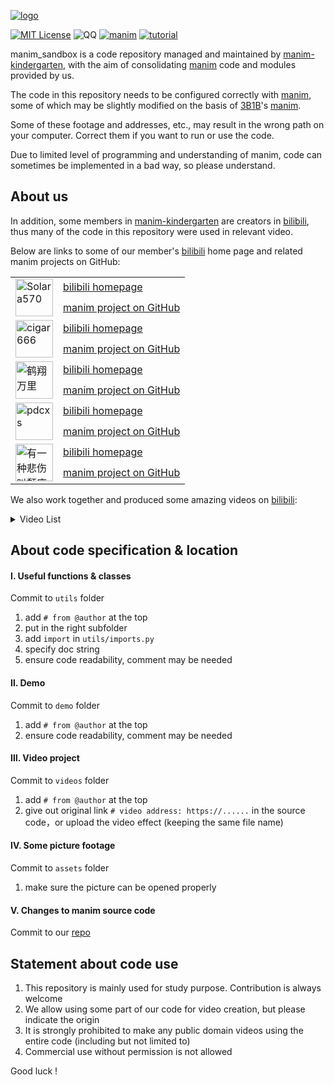 [![logo](assets/logo.png)](https://github.com/manim-kindergarten)

[![MIT License](https://img.shields.io/badge/license-MIT-blue.svg?style=flat)](http://choosealicense.com/licenses/mit/)
![QQ](https://img.shields.io/badge/QQ-862671480-red.svg?style=flat)
[![manim](https://img.shields.io/badge/manim-ver.MK-orange.svg)](https://github.com/manim-kindergarten/manim)
[![tutorial](https://img.shields.io/badge/tutorial-on_bilibili-ff69b4.svg)](https://space.bilibili.com/171431343/favlist?fid=947158443)

manim_sandbox is a code repository managed and maintained by [manim-kindergarten](https://github.com/manim-kindergarten), with the aim of consolidating [manim](https://github.com/3b1b/manim) code and modules provided by us.

The code in this repository needs to be configured correctly with [manim](https://github.com/3b1b/manim), some of which may be slightly modified on the basis of [3B1B](https://github.com/3b1b)'s [manim](https://github.com/3b1b/manim).

Some of these footage and addresses, etc., may result in the wrong path on your computer. Correct them if you want to run or use the code.

Due to limited level of programming and understanding of manim, code can sometimes be implemented in a bad way, so please understand.

## About us

In addition, some members in [manim-kindergarten](https://github.com/manim-kindergarten) are creators in [bilibili](https://www.bilibili.com/), thus many of the code in this repository were used in relevant video.

Below are links to some of our member's [bilibili](https://www.bilibili.com/) home page and related manim projects on GitHub:

<table>
  <tr>
    <td rowspan="2">
      <a href="https://github.com/Solara570" target="_blank">
        <img src="https://avatars3.githubusercontent.com/u/21032813?s=460&u=43ba8a5a95fe1bc00bd7baedcd2c63987426faa6&v=4" alt="Solara570" width="60" height="60">
      </a>
    </td>
    <td><a href="https://space.bilibili.com/3557916/">bilibili homepage</a></td>
  </tr>
  <tr>
    <td><a href="https://github.com/Solara570/demo-solara">manim project on GitHub</a></td>
  </tr>
  <tr>
    <td rowspan="2">
      <a href="https://github.com/cigar666" target="_blank">
        <img src="https://avatars0.githubusercontent.com/u/37494715?s=400&u=1c0608b3aaeee0116720a5bc79bb55738ef14277&v=4" alt="cigar666" width="60"
        height="60">
      </a>
    </td>
    <td><a href="https://space.bilibili.com/66806831/">bilibili homepage</a></td>
  </tr>
  <tr>
    <td><a href="https://github.com/cigar666/my_manim_projects">manim project on GitHub</a></td>
  </tr>
  <tr>
    <td rowspan="2">
      <a href="https://github.com/Tony031218" target="_blank">
        <img src="https://avatars1.githubusercontent.com/u/44120331?s=460&u=fd846e0820e2880970eb1081ea4a47f84a8708db&v=4" alt="鹤翔万里" width="60"
        height="60">
      </a>
    </td>
    <td><a href="https://space.bilibili.com/171431343/">bilibili homepage</a></td>
  </tr>
  <tr>
    <td><a href="https://github.com/Tony031218/manim_projects">manim project on GitHub</a></td>
  </tr>
  <tr>
    <td rowspan="2">
      <a href="https://github.com/pdcxs" target="_blank">
        <img src="https://avatars0.githubusercontent.com/u/3760797?s=460&u=f410435b95a8ed363008daef04b67fbb627260ee&v=4" alt="pdcxs" width="60"
        height="60">
      </a>
    </td>
    <td><a href="https://space.bilibili.com/10707223/">bilibili homepage</a></td>
  </tr>
  <tr>
    <td><a href="https://github.com/pdcxs/ManimProjects">manim project on GitHub</a></td>
  </tr>
  <tr>
    <td rowspan="2">
      <a href="https://github.com/136108Haumea" target="_blank" alt="有一种悲伤叫颓废">
        <img src="https://avatars0.githubusercontent.com/u/61341382?s=460&u=9e467aec700e2024c2583112f2388c0234ccc3d6&v=4" alt="有一种悲伤叫颓废" width="60"
        height="60">
      </a>
    </td>
    <td><a href="https://space.bilibili.com/387821788/">bilibili homepage</a></td>
  </tr>
  <tr>
    <td><a href="https://github.com/136108Haumea/my-manim">manim project on GitHub</a></td>
  </tr>
</table>

We also work together and produced some amazing videos on [bilibili](https://www.bilibili.com):

<details>
<summary>Video List</summary>
<table>
  <tr>
    <td>
      <a href="https://www.bilibili.com/video/BV1P741117QQ" target="_blank">
        <img src="https://i2.hdslb.com/bfs/archive/d178fe90ac1baef6e73ea2a2721394131a8794e1.jpg@380w_240h_100Q_1c.webp" width="95" height="60">
      </a>
    </td>
    <td><a href="https://www.bilibili.com/video/BV1P741117QQ">Cubical formulars</a></td>
  </tr>
  <tr>
    <td>
      <a href="https://www.bilibili.com/video/BV1zC4y147T3" target="_blank">
        <img src="https://i1.hdslb.com/bfs/archive/b4c992889f88dbda1c940c8c3705f46d58de3962.jpg@380w_240h_100Q_1c.webp" width="95" height="60">
      </a>
    </td>
    <td><a href="https://www.bilibili.com/video/BV1zC4y147T3">Envelope</a></td>
  </tr>
  <tr>
    <td>
      <a href="https://www.bilibili.com/video/BV1p54y197cC" target="_blank">
        <img src="https://i2.hdslb.com/bfs/archive/cdb967d3a2191130fa649a220d79ec54f2d4fcbb.jpg@380w_240h_100Q_1c.webp" width="95" height="60">
      </a>
    </td>
    <td><a href="https://www.bilibili.com/video/BV1p54y197cC">manim tutorial 1: position and coordinate transform</a></td>
  </tr>
  <tr>
    <td>
      <a href="https://www.bilibili.com/video/BV1kA411b7kq" target="_blank">
        <img src="https://i1.hdslb.com/bfs/archive/fdacbf3a0a301e3d91e45e26c5bd2e79cf512292.jpg@380w_240h_100Q_1c.webp" width="95" height="60">
      </a>
    </td>
    <td><a href="https://www.bilibili.com/video/BV1kA411b7kq">manim tutorial 2: geometric classes</a></td>
  </tr>
  <tr>
    <td>
      <a href="https://www.bilibili.com/video/BV1vZ4y1x7hT" target="_blank">
        <img src="https://i1.hdslb.com/bfs/archive/2076509b9257d9549cb24a18c8bd52664aff7c61.jpg@380w_240h_100Q_1c.webp" width="95" height="60">
      </a>
    </td>
    <td><a href="https://www.bilibili.com/video/BV1vZ4y1x7hT" title="Tony made this by himself">manim tutorial 3: color settings</a></td>
  </tr>
  <tr>
    <td>
      <a href="https://www.bilibili.com/video/BV1CC4y1H7kp" target="_blank">
        <img src="https://i2.hdslb.com/bfs/archive/77b304cd3bee503872e1107cffb5e3b73be745cf.jpg@380w_240h_100Q_1c.webp" width="95" height="60">
      </a>
    </td>
    <td><a href="https://www.bilibili.com/video/BV1CC4y1H7kp" title="Tony made this by himself">manim tutorial 4: insert SVG, images, and texts</a></td>
  </tr>
  <tr>
    <td>
      <a href="https://www.bilibili.com/video/BV1ug4y1q7nu/" target="_blank">
        <img src="https://i1.hdslb.com/bfs/archive/43e1395c6e463535e7b445510a0e6479275c28cf.jpg@380w_240h_100Q_1c.webp" width="95" height="60">
      </a>
    </td>
    <td><a href="https://www.bilibili.com/video/BV1ug4y1q7nu/" title="Tony made this by himself">manim tutorial 5: coordinate systems and graph</a></td>
  </tr>
</table>
</details>

## About code specification & location

#### Ⅰ. Useful functions & classes

Commit to `utils` folder

  1. add `# from @author` at the top
  2. put in the right subfolder
  3. add `import` in `utils/imports.py`
  4. specify doc string
  5. ensure code readability, comment may be needed

#### Ⅱ. Demo

Commit to `demo` folder

  1. add `# from @author` at the top
  2. ensure code readability, comment may be needed

#### Ⅲ. Video project

Commit to `videos` folder

  1. add `# from @author` at the top
  2. give out original link `# video address: https://......` in the source code，or upload the video effect (keeping the same file name)

#### Ⅳ. Some picture footage

Commit to `assets` folder

  1. make sure the picture can be opened properly

#### Ⅴ. Changes to manim source code

Commit to our [repo](https://github.com/manim-kindergarten/manim)

## Statement about code use

  1. This repository is mainly used for study purpose. Contribution is always welcome
  2. We allow using some part of our code for video creation, but please indicate the origin
  3. It is strongly prohibited to make any public domain videos using the entire code (including but not limited to)
  4. Commercial use without permission is not allowed

Good luck !
